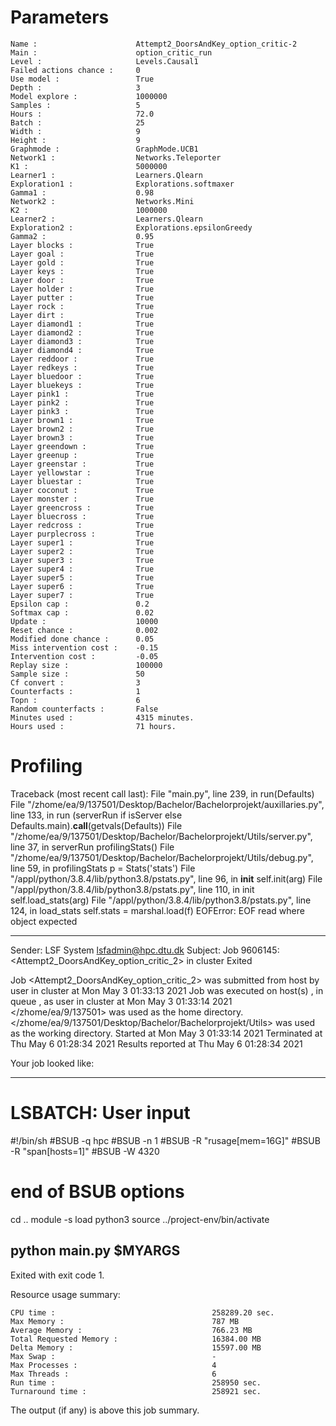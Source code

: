 
# Parameters

    Name :                      Attempt2_DoorsAndKey_option_critic-2
    Main :                      option_critic_run
    Level :                     Levels.Causal1
    Failed actions chance :     0
    Use model :                 True
    Depth :                     3
    Model explore :             1000000
    Samples :                   5
    Hours :                     72.0
    Batch :                     25
    Width :                     9
    Height :                    9
    Graphmode :                 GraphMode.UCB1
    Network1 :                  Networks.Teleporter
    K1 :                        5000000
    Learner1 :                  Learners.Qlearn
    Exploration1 :              Explorations.softmaxer
    Gamma1 :                    0.98
    Network2 :                  Networks.Mini
    K2 :                        1000000
    Learner2 :                  Learners.Qlearn
    Exploration2 :              Explorations.epsilonGreedy
    Gamma2 :                    0.95
    Layer blocks :              True
    Layer goal :                True
    Layer gold :                True
    Layer keys :                True
    Layer door :                True
    Layer holder :              True
    Layer putter :              True
    Layer rock :                True
    Layer dirt :                True
    Layer diamond1 :            True
    Layer diamond2 :            True
    Layer diamond3 :            True
    Layer diamond4 :            True
    Layer reddoor :             True
    Layer redkeys :             True
    Layer bluedoor :            True
    Layer bluekeys :            True
    Layer pink1 :               True
    Layer pink2 :               True
    Layer pink3 :               True
    Layer brown1 :              True
    Layer brown2 :              True
    Layer brown3 :              True
    Layer greendown :           True
    Layer greenup :             True
    Layer greenstar :           True
    Layer yellowstar :          True
    Layer bluestar :            True
    Layer coconut :             True
    Layer monster :             True
    Layer greencross :          True
    Layer bluecross :           True
    Layer redcross :            True
    Layer purplecross :         True
    Layer super1 :              True
    Layer super2 :              True
    Layer super3 :              True
    Layer super4 :              True
    Layer super5 :              True
    Layer super6 :              True
    Layer super7 :              True
    Epsilon cap :               0.2
    Softmax cap :               0.02
    Update :                    10000
    Reset chance :              0.002
    Modified done chance :      0.05
    Miss intervention cost :    -0.15
    Intervention cost :         -0.05
    Replay size :               100000
    Sample size :               50
    Cf convert :                3
    Counterfacts :              1
    Topn :                      6
    Random counterfacts :       False
    Minutes used :              4315 minutes.
    Hours used :                71 hours.

# Profiling

Traceback (most recent call last):
  File "main.py", line 239, in <module>
    run(Defaults)
  File "/zhome/ea/9/137501/Desktop/Bachelor/Bachelorprojekt/auxillaries.py", line 133, in run
    (serverRun if isServer else Defaults.main).__call__(getvals(Defaults))
  File "/zhome/ea/9/137501/Desktop/Bachelor/Bachelorprojekt/Utils/server.py", line 37, in serverRun
    profilingStats()
  File "/zhome/ea/9/137501/Desktop/Bachelor/Bachelorprojekt/Utils/debug.py", line 59, in profilingStats
    p = Stats('stats')
  File "/appl/python/3.8.4/lib/python3.8/pstats.py", line 96, in __init__
    self.init(arg)
  File "/appl/python/3.8.4/lib/python3.8/pstats.py", line 110, in init
    self.load_stats(arg)
  File "/appl/python/3.8.4/lib/python3.8/pstats.py", line 124, in load_stats
    self.stats = marshal.load(f)
EOFError: EOF read where object expected

------------------------------------------------------------
Sender: LSF System <lsfadmin@hpc.dtu.dk>
Subject: Job 9606145: <Attempt2_DoorsAndKey_option_critic_2> in cluster <dcc> Exited

Job <Attempt2_DoorsAndKey_option_critic_2> was submitted from host <gbarlogin1> by user <s183914> in cluster <dcc> at Mon May  3 01:33:13 2021
Job was executed on host(s) <n-62-11-66>, in queue <hpc>, as user <s183914> in cluster <dcc> at Mon May  3 01:33:14 2021
</zhome/ea/9/137501> was used as the home directory.
</zhome/ea/9/137501/Desktop/Bachelor/Bachelorprojekt/Utils> was used as the working directory.
Started at Mon May  3 01:33:14 2021
Terminated at Thu May  6 01:28:34 2021
Results reported at Thu May  6 01:28:34 2021

Your job looked like:

------------------------------------------------------------
# LSBATCH: User input
#!/bin/sh
#BSUB -q hpc
#BSUB -n 1
#BSUB -R "rusage[mem=16G]"
#BSUB -R "span[hosts=1]"
#BSUB -W 4320
# end of BSUB options
cd ..
module -s load python3
source ../project-env/bin/activate

python main.py $MYARGS
------------------------------------------------------------

Exited with exit code 1.

Resource usage summary:

    CPU time :                                   258289.20 sec.
    Max Memory :                                 787 MB
    Average Memory :                             766.23 MB
    Total Requested Memory :                     16384.00 MB
    Delta Memory :                               15597.00 MB
    Max Swap :                                   -
    Max Processes :                              4
    Max Threads :                                6
    Run time :                                   258950 sec.
    Turnaround time :                            258921 sec.

The output (if any) is above this job summary.

